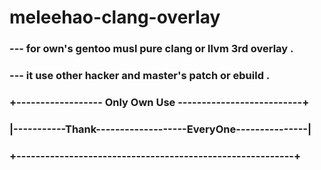 # meleehao-clang-overlay <br> 
### --- for own's gentoo musl pure clang  or llvm  3rd overlay . <br>
### --- it use other hacker and  master's patch or ebuild . <br>
### +------------------ Only Own Use --------------------------+ <br>
### |-----------Thank-------------------EveryOne---------------| <br>
### +----------------------------------------------------------+ <br>
